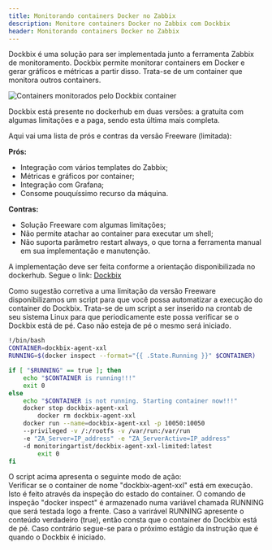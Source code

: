 ```yaml
---
title: Monitorando containers Docker no Zabbix
description: Monitore containers Docker no Zabbix com Dockbix
header: Monitorando containers Docker no Zabbix
---
```



Dockbix é uma solução para ser implementada junto a ferramenta Zabbix de monitoramento. Dockbix permite monitorar containers em Docker e gerar gráficos e métricas a partir disso. Trata-se de um container que monitora outros containers.  

![Containers monitorados pelo Dockbix container](https://raw.githubusercontent.com/linuxnocafe/linuxnocafe.github.io/master/img/dockbix.png#responsive)

Dockbix está presente no dockerhub em duas versões: a gratuita com algumas limitações e a paga, sendo esta última mais completa.

Aqui vai uma lista de prós e contras da versão Freeware (limitada):

**Prós:**  
  - Integração com vários templates do Zabbix;  
  - Métricas e gráficos por container;  
  - Integração com Grafana;  
  - Consome pouquíssimo recurso da máquina.  

**Contras:**  
  - Solução Freeware com algumas limitações;  
  - Não permite atachar ao container para executar um shell;  
  - Não suporta parâmetro restart always, o que torna a ferramenta manual em sua implementação e manutenção.

A implementação deve ser feita conforme a orientação disponibilizada no dockerhub. Segue o link:
[Dockbix](https://hub.docker.com/r/monitoringartist/dockbix-agent-xxl-limited/)

Como sugestão corretiva a uma limitação da versão Freeware disponibilizamos um script para que você possa automatizar a execução do container do Dockbix. Trata-se de um script a ser inserido na crontab de seu sistema Linux para que periodicamente este possa verificar se o Dockbix está de pé. Caso não esteja de pé o mesmo será iniciado.  

```bash
!/bin/bash
CONTAINER=dockbix-agent-xxl
RUNNING=$(docker inspect --format="{{ .State.Running }}" $CONTAINER)

if [ "$RUNNING" == true ]; then
	echo "$CONTAINER is running!!!"
	exit 0
else
	echo "$CONTAINER is not running. Starting container now!!!"
	docker stop dockbix-agent-xxl
        docker rm dockbix-agent-xxl
	docker run --name=dockbix-agent-xxl -p 10050:10050  
	--privileged -v /:/rootfs -v /var/run:/var/run  
	-e "ZA_Server=IP_address" -e "ZA_ServerActive=IP_address"  
	-d monitoringartist/dockbix-agent-xxl-limited:latest
        exit 0
fi	
```

O script acima apresenta o seguinte modo de ação:  
Verificar se o container de nome "dockbix-agent-xxl" está em execução. Isto é feito através da inspeção do estado do container. O comando de inspeção "docker inspect" é armazenado numa variável chamada RUNNING que será testada logo a frente. Caso a varirável RUNNING apresente o conteúdo verdadeiro (true), então consta que o container do Dockbix está de pé. Caso contrário segue-se para o próximo estágio da instrução que é quando o Dockbix é iniciado.  
  
  
